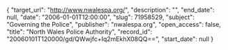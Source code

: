 {
  "target_url": "http://www.nwalespa.org/", 
  "description": "", 
  "end_date": null, 
  "date": "2006-01-01T12:00:00", 
  "slug": 71958529, 
  "subject": "Governing the Police", 
  "publisher": "nwalespa.org", 
  "open_access": false, 
  "title": "North Wales Police Authority", 
  "record_id": "20060101T120000/gd/QWwjfc+Iq2mEkhX08QQ==", 
  "start_date": null
}

